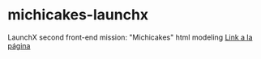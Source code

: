# michicakes-launchx
LaunchX second front-end mission: "Michicakes" html modeling
<a href="./pages/index.html">Link a la página</a>
